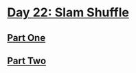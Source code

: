 # [Day 22: Slam Shuffle](https://adventofcode.com/2019/day/22)

## [Part One](https://adventofcode.com/2019/day/22#part1)

## [Part Two](https://adventofcode.com/2019/day/22#part2)
